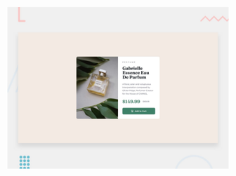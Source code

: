 ![Design preview for the Product preview card component coding challenge](./design/desktop-preview.jpg)
